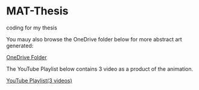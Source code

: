 # MAT-Thesis
coding for my thesis

You mauy also browse the OneDrive folder below for more abstract art generated:

[OneDrive Folder](https://xmueducn-my.sharepoint.com/:i:/g/personal/mat2104375_xmu_edu_my/EfVtpZldeoxKjDmruUE_XAYBiRciiM0zPKz71XaOCk0_jw?e=0V2hZD)

The YouTube Playlist below contains 3 video as a product of the animation.

[YouTube Playlist(3 videos)](https://www.youtube.com/watch?v=XSmTy2IxJIA&list=PLDHfbqFKlnrUc6ZAtzru1m2E_QhJq_09n)
